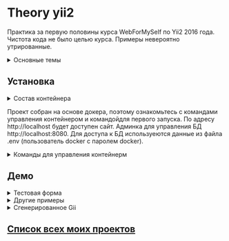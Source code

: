 # Theory yii2

Практика за первую половины курса WebForMySelf по Yii2 2016 года. Чистота кода не было целью курса. Примеры невероятно утрированные.


<details>
    <summary>Основные темы</summary>
    
   1. Контроллеры в Yii. Общий контроллер приложения
   2. Виды и шаблоны
   3. Подклоючние стилей и шаблонов. Блоки.
   4. Выполнение AJAX запроса
   5. Метаданные страницы
   6. Формы 
        - Создание форм
        - Валидация данных
        - Принятие данных из формы
   7. Работа с БД
        - Выборка данных
        - Отложенная и жадная загрузка данных
        - Запись данных в БД
        - Обновление и удаление данных в БД
   8. Виджеты
   9. Расширения 
         - Установка расширений из консоли
         - Установка расширений без composer
   10. Создание ЧПУ      
   11. Gii - генерация кода 
</details>

## Установка


<details>
    <summary>Состав контейнера</summary>
    
* PHP 7.2
* Apache 2.4
* MySQL 5.8
* phpMyAdmin
</details>


Проект собран на основе докера, поэтому ознакомьтесь с командами управления контейнером и командойдля первого запуска. По адресу http://localhost будет доступен сайт. Админка для управления БД http://localhost:8080. Для доступа к БД используеются данные из файла .env (пользователь docker с паролем docker).

<details>
    <summary>Команды для управления контейнерм</summary>
    
Первый запуск
    
```
make start && make composer
```
 
 Остановка
    
```
make stop
```   

Старт

```
make start
```  
	
Рестарт
	
```
make restart
```

Прекращение работы контейнера

```
make stop
```

Аналог composer update

```
make composer-update
```

Аналог composer install

```
make composer-install
```

Инициализация зависимостей composer c update

```
make composer
```
	
Production composer build
	
```
   make composer-prod
```
</details>


## Демо

<details>
    <summary>Тестовая форма</summary>

Форма создаёт посты в одноимённой таблице.

![form demo][FormDemo]    
</details>

<details>
    <summary>Другие примеры</summary>

Страница большую часть утрированных примеров.

![show demo][ShowDemo]    
</details>

<details>
    <summary>Сгенерированное Gii</summary>
    
![demo guu][DemoGii]
</details>

## [Список всех моих проектов][ListAllMyProject]

[ListAllMyProject]:<https://github.com/iebrosalin/all_public_projects>

[FormDemo]:<https://github.com/iebrosalin/public_web/blob/backend/yii2/theory/descriptions/gif/form_demo.gif>
[ShowDemo]:<https://github.com/iebrosalin/public_web/blob/backend/yii2/theory/descriptions/gif/show_demo.gif>
[DemoGii]:<https://github.com/iebrosalin/public_web/blob/backend/yii2/theory/descriptions/gif/demo_gii.gif>

